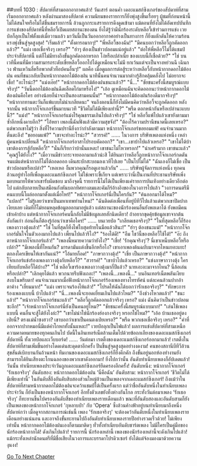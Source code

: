 ##บทที่ 1030 : สัปดาห์ที่สามออกอากาศแล้ว!
วันเสาร์
ตอนค่ำ
เดอะแมสก์ซิงเกอร์ของสัปดาห์ที่สามเริ่มออกอากาศแล้ว
หลังผ่านมาสองสัปดาห์ ความนิยมของรายการก็ยิ่งพุ่งสูงขึ้นเรื่อยๆ ผู้ชมที่ก่อนหน้านี้ไม่ได้สนใจหรือไม่ได้ชื่นชมรายการนี้ ล้วนถูกกระแสรายการดึงดูดเข้ามา แม้ตอนที่ยังไม่ได้อัดเทปบันทึกการแข่งของสัปดาห์นี้ที่หลีอวี้เปิดเผยสถานะของตน ยิ่งได้รู้ว่ามีนักร้องระดับหลีอวี้เข้าร่วมการแข่ง เวยป๋อก็ลุกเป็นไฟตั้งแต่เมื่อวานแล้ว มาวันนี้เป็นวันออกอากาศอย่างเป็นทางการ ก็ยิ่งผลักดันให้ความร้อนแรงพุ่งขึ้นสู่จุดสูงสุด!
"เริ่มแล้ว!"
"ตั้งตารอมากๆ!"
"พี่หลีอวี้ของฉัน!"
"มีคนบอกว่าหลีอวี้ถูกคัดออกแล้ว?"
"แม่ง เธอเชื่อจริงๆ เหรอ?"
"ฮ่าๆ ต้องเป็นข่าวปลอมแน่อยู่แล้ว"
"ต่อให้พี่หลีอวี้ไม่ได้แชมป์ประจำสัปดาห์นี้ แต่ก็ไม่มีทางถึงขั้นถูกคัดออกหรอก โง่หรือเปล่าเนี่ย ของแบบนี้ก็เชื่อด้วย?"
"ใช่ บนเวทีนี้คนที่มีความสามารถระดับเขี่ยหลีอวี้ออกไปได้ดูเหมือนจะไม่มี ยกเว้นแต่จะเป็นจางหย่วนฉี เฉินกวง ฟ่านเหวินลี่หรือพวกตัวท็อปคนอื่นๆ!"
ผลคือ เมื่อดูผลการต่อสู้ระหว่างหลีอวี้กับหน้ากากดอกไม้ต้องฝน คนที่ชนะกลับเป็นหน้ากากดอกไม้ต้องฝน นาทีนั้นคนจำนวนมากต่างรู้สึกคลุ้มคลั่งไป ไม่อยากจะเชื่อ!
"อะไรน่ะ?"
"แม่งเอ๊ย!"
"หน้ากากดอกไม้ต้องฝนชนะแล้ว?"
"นี่…"
"ชัยชนะครั้งนี้สมบูรณ์แบบจริงๆ!"
"วันนี้ดอกไม้ต้องฝนฉีดเลือดไก่มาหรือไง!"
"เอ้อ ดูเหมือนฉันจะคิดออกนะว่าหน้ากากดอกไม้ต้องฝนคือใคร อย่างน้อยก็น่าจะเป็นสองสามคนนั้น!"
"หน้ากากดอกไม้ต้องฝนร้องดีมากจริงๆ!"
"หน้ากากทานตะวันก็แพ้แบบไม่น่าเกลียดนะ"
จนถึงตอนนี้ก็ยังไม่มีคนคิดว่าหลีอวี้จะถูกคัดออก
หลังจากนั้น หน้ากากโจ๊กเกอร์ขึ้นมาบนเวที
"ชีวิตไม่ได้มีเพียงเท่านี้?"
"พรืด ตอกหน้ากันหรือเปล่านะแบบนี้?"
"แม่ง!"
"หน้ากากโจ๊กเกอร์แม่งไร้คุณธรรมเกินไปแล้วจริงๆ!"
"ใช่ หลีอวี้แพ้ไปแล้วเขายังตามมาซ้ำอีกหนึ่งดาบอีก?"
"ไอ้หยา เพลงนี้ฉันฟังแล้วมีความสุขจัง!"
"ต้องไร้ความปรานีขนาดนี้เลยเหรอ?"
แต่พวกเขาไม่รู้ว่า สิ่งที่ไร้ความปรานียิ่งกว่ากำลังตามมา
หน้ากากโจ๊กเกอร์ขอยอมแพ้!
คนจำนวนมากตื่นตะลึง!
"ขอยอมแพ้?"
"เขาจะทำอะไรน่ะ?"
"สวรรค์!"
……
ในวงการ
บริษัทเพลงแห่งหนึ่ง
เหล่าผู้คนหน้าเปลี่ยนสี
"หน้ากากโจ๊กเกอร์อาสาไปรอบคัดออก?"
"เขา...เขาบ้าไปแล้วเหรอ?"
"เขาไม่ได้บ้า เขาต้องการสู้กับหลีอวี้!"
"นั่นก็เรียกว่าบ้านั่นแหละ! เขาชนะไม่ไหวหรอก!"
"น่าเศร้ามาก เขาชนะแล้ว"
"คุณรู้ได้ยังไง?"
"เมื่อวานมีข่าวกระจายออกมาแล้วน่ะสิ ได้ยินมาว่าหลีอวี้ถูกหน้ากากโจ๊กเกอร์กดดันจนแม้แต่หน้ากากก็ไม่ได้ถอดออก เดินสะบักสะบอมลงเวทีไปเลย
"เป็นไปไม่ได้"
"ฉันเองก็ไม่เชื่อ เป็นข่าวปลอมหรือเปล่า?"
"เหอเหอ งั้นพวกคุณก็รอดูเอาแล้วกัน"
……
บริษัทผู้จัดการแห่งหนึ่ง
ทุกคนล้วนอยู่ทำโอทีเพื่อดูเดอะแมสก์ซิงเกอร์ ไม่ใช่เพราะขี้เกียจ แต่เพราะว่านี่เป็นงานที่ประธานบริษัทเพิ่งมอบหมายให้พวกเขารับผิดชอบ มาถึงจุดนี้ รายการนี้ไม่ได้เป็นเพียงแค่รายการบันเทิงอย่างเดียวอีกต่อไป แต่กลับกลายเป็นเสมือนกังหันบอกทิศทางลมและคัมภีร์อ้างอิงของในวงการไปแล้ว
"วงการดนตรีมีคนแบบนี้โผล่ออกมาตั้งแต่เมื่อไหร่!"
"หน้ากากโจ๊กเกอร์นี่เป็นใครกัน?"
"ค้นออกมาได้ไหม?"
"แปลก!"
"ไม่รู้เลยว่าเขาเป็นมหาเทพท่านไหน!"
"ฉันติดต่อเพื่อนที่อยู่บีทีวีไปแล้วแต่พวกเขาปิดปากเงียบเลย เดิมทีก็ไม่ยอมหลุดข้อมูลออกมาอยู่แล้ว แต่สถานะของนักร้องคนอื่นยังพอเดาได้ ยังพอมีคนเข้าเค้าบ้าง แต่หน้ากากโจ๊กเกอร์คนนี้กลับไม่มีข้อมูลเลยสักนิดเดียว! ถ้าอยากขุดคุ้ยข้อมูลเขาจากต้นสังกัดเก่า ก่อนอื่นก็ต้องรู้ก่อนว่าเขาคือใคร!"
……
บนเวยป๋อ
"เกลียดเธอจริงๆ?"
"ในที่สุดหลีอวี้ก็ร้องเพลงกวางตุ้งแล้ว!"
"ใช่ ในที่สุดก็ทิ้งไพ่ใบสุดท้ายในมือแล้วสินะ!"
"ฮ่าๆ ต้องชนะแน่!"
"หน้ากากโจ๊กเกอร์มั่นใจในตัวเองมากไปแล้ว เพี้ยนไปแล้วรึไง?"
"ร้องได้ดี!"
"อืม โชว์นี้ของหลีอวี้ใช้ได้!"
"อ๊ะ ถึงตาหน้ากากโจ๊กเกอร์แล้ว!"
"เพลงนี้หมายความว่ายังไง?"
"เชี่ย! 'รักคุณจริงๆ'? นี่เขาเหน็บหลีอวี้หรือเปล่า?"
"มีเพลงนี้ที่ไหนกัน? มารดามันแต่งขึ้นอีกหรือไง? เขาเอาเพลงต้นฉบับมาจากไหนเยอะแยะ! ตกลงใครเขียนให้เขากันแน่?"
"โอ้มายก็อด!"
"ภาษากวางตุ้ง!"
"เชี่ย เป็นภาษากวางตุ้ง!"
"หน้ากากโจ๊กเกอร์แข่งร้องเพลงกวางตุ้งกับหลีอวี้?"
"สวรรค์!"
"เขาบ้าไปแล้วเหรอ?"
"แข่งภาษากวางตุ้ง ใครเทียบกับหลีอวี้ได้บ้าง?"
"ใช่ หลีอวี้เขาร้องเพลงกวางตุ้งมากี่ปีแล้ว? นายเอะอะมาจากไหน? นี่ล้อเล่นหรือเปล่า?"
"เลิกคุยได้แล้ว พวกนายรีบฟังเถอะ!"
"เพลงนี้...เพลงนี้…"
บนอินเทอร์เน็ตพลันเงียบสงบในพริบตา!
คนจำนวนมากเมื่อฟังหน้ากากโจ๊กเกอร์ร้องเพลงทางโทรทัศน์ แต่ละคนล้วนปากอ้าตาค้าง
"เยี่ยมมาก!"
"แม่ง เพราะจนร้องไห้แล้ว!"
"โปรดให้ฉันได้บอกว่ารักเธอจริงๆ?"
"ทักษะการร้องเพลงแบบนี้ บ้าไปแล้ว!"
"นี่...เพลงนี้จะยอดเยี่ยมเกินไปแล้วไหม?"
"ถึงช่วงโหวตแล้ว!"
"ชนะแล้ว!"
"หน้ากากโจ๊กเกอร์ชนะแล้ว!"
"หลีอวี้ถูกคัดออกแล้วจริงๆ เหรอ? แม่ง ฉันคิดว่าเป็นข่าวปลอมซะอีก!"
"เจ้าหน้ากากโจ๊กเกอร์นี่ยังเป็นคนอยู่ไหม?"
"ชัยชนะครั้งนี้สมบูรณ์แบบมาก!"
"เล่นใช้เพลงแบบนี้ คนอื่นจะสู้ได้ยังไงล่ะ?"
"เขาไม่น่าใช่นักร้องฮ่องกงจริงๆ หรอกใช่ไหม?"
"เอ้อ บ้านเธออยู่ตงเป่ยนี่? ตรงแม่น้ำซงฮวา? เขาบอกว่าเขาเป็นคนตงเป่ยเหรอ?"
"พรืด พวกเธอเชื่อจริงๆ เหรอ?"
"คำที่ออกจากปากหมอนี่มีแต่คำโกหกทั้งนั้นแหละ!"
เวยป๋อลุกเป็นไฟแล้ว!
ผลการแข่งสัปดาห์ที่สามเหนือความคาดหมายของทุกคนเกินไป บัดนี้ในอินเทอร์เน็ตล้วนเต็มไปด้วยข้อถกเถียงของเดอะแมสก์ซิงเกอร์สัปดาห์นี้ ทั้งเวยป๋อและเว็บบอร์ด!
……
วันต่อมา
เรตติ้งของเดอะแมสก์ซิงเกอร์ออกมาแล้ว!
เรตติ้งในสัปดาห์ที่สามเพิ่มขึ้นอย่างโดดเด่นสะดุดตาอีกครั้ง ปีนขึ้นสู่จุดสูงสุดอย่างงดงาม!
คนของสถานีบีทีวีล้วนสุขสันต์เบิกบานกันถ้วนหน้า ทีมงานของเดอะแมสก์ซิงเกอร์ก็ยิ่งคึกคัก ถึงขั้นอยู่นอกห้องทำงานยังสามารถได้ยินเสียงตะโกนฉลองของพวกเขาดังออกมา!
ยิ่งไปกว่านั้น อันดับทำเนียบเพลงก็อัปเดตแล้ว!
วันนั้น ทำเนียบเพลงประจำวันถูกเดอะแมสก์ซิงเกอร์ยึดครองอีกครั้ง!
อันดับหนึ่ง: หน้ากากโจ๊กเกอร์ 'รักเธอจริงๆ'
อันดับสอง: หน้ากากดอกไม้ต้องฝน ‘นี่คือฉัน’
อันดับสาม: หน้ากากโจ๊กเกอร์ 'ชีวิตไม่ได้มีเพียงเท่านี้'
ในอันดับสี่ถึงอันดับสิบสองส่วนใหญ่ล้วนเป็นเพลงจากเดอะแมสก์ซิงเกอร์!
ถึงแม้ว่าในสัปดาห์ที่สามหน้ากากดอกไม้ต้องฝนจะคว้าแชมป์ได้เป็นครั้งแรก แต่ว่าชื่ออันดับหนึ่งในทำเนียบเพลงประจำวัน ก็ยังเป็นของหน้ากากโจ๊กเกอร์ อีกทั้งตัวเลขยังทิ้งห่างกันไกล กระทั่งวันต่อมาเพลง ‘รักเธอจริงๆ’ ก็ทะยานขึ้นไปครองอันดับสี่ของทำเนียบเพลงรายเดือนแล้ว ขณะที่อันดับสองและอันดับสามก็ยังเป็นเพลงของหน้ากากโจ๊กเกอร์ 'กุหลาบป่า' กับ 'Opera' ซึ่งล้วนค้างฟ้าอยู่บนทำเนียบมาถึงหนึ่งสัปดาห์กว่า เมื่อดูจากสถานการณ์เช่นนี้ เพลง 'รักเธอจริงๆ' จะต้องคว้าอันดับหนึ่งในทำเนียบเพลงรายเดือนอย่างแน่นอน และอาจถึงขั้นทะยานไปถึงอันดับทำเนียบเพลงรายปีอย่างรวดเร็วด้วย! ไม่เพียงเท่านั้น หน้ากากดอกไม้ต้องฝนเองก็ตามมาติดๆ ทั่วทั้งทำเนียบอันดับชาร์ตเพลง ไม่มีใครเป็นคู่มือของนักร้องหน้ากากได้!
ดังเกินไปแล้ว!
รายการนี้ นักร้องเหล่านี้ เพลงของนักร้องเหล่านี้จะดังเกินไปแล้ว!
แม้กระทั่งเหล่านักดนตรีที่มีชื่อเสียงในวงการและบรรดาโปรดิวเซอร์ ยังได้แต่จ้องมองมาด้วยความงุนงง!


[Go To Next Chapter]( ./131.md)